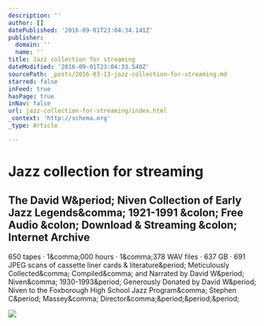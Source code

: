 ```yaml
---
description: ''
author: []
datePublished: '2016-09-01T23:04:34.141Z'
publisher:
  domain: ''
  name: ''
title: Jazz collection for streaming
dateModified: '2016-09-01T23:04:33.540Z'
sourcePath: _posts/2016-03-13-jazz-collection-for-streaming.md
starred: false
inFeed: true
hasPage: true
inNav: false
url: jazz-collection-for-streaming/index.html
_context: 'http://schema.org'
_type: Article

---
```

# Jazz collection for streaming

<article style=""><h1>The David W&amp;period; Niven Collection of Early Jazz Legends&amp;comma; 1921-1991 &amp;colon; Free Audio &amp;colon; Download &amp; Streaming &amp;colon; Internet Archive</h1><p>650 tapes · 1&amp;comma;000 hours · 1&amp;comma;378 WAV files · 637 GB · 691 JPEG scans of cassette liner cards &amp; literature&amp;period; Meticulously Collected&amp;comma; Compiled&amp;comma; and Narrated by David W&amp;period; Niven&amp;comma; 1930-1993&amp;period; Generously Donated by David W&amp;period; Niven to the Foxborough High School Jazz Program&amp;comma; Stephen C&amp;period; Massey&amp;comma; Director&amp;comma;&amp;period;&amp;period;&amp;period;</p><img src="https://archive.org/services/img/internetarcade" /></article>